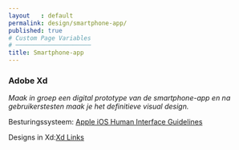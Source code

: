 ```yaml
---
layout   : default
permalink: design/smartphone-app/
published: true
# Custom Page Variables
# ─────────────────────
title: Smartphone-app
---
```


### Adobe Xd
*Maak in groep een digital prototype van de smartphone-app en na gebruikerstesten maak je het definitieve visual design.*

Besturingssysteem: <a href="https://developer.apple.com/ios/human-interface-guidelines/overview/themes/" target="blanck">Apple iOS Human Interface Guidelines</a>

Designs in Xd:<a href="https://xd.adobe.com/view/99b0b3ae-c2d4-4ef9-55ad-3246e368cbe8-ef81/" target="blanck" >Xd Links</a>
